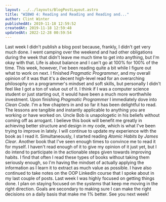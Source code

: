 ```yaml
---
layout: ../../layouts/BlogPostLayout.astro
title: "WIBWO 4: Reading and Reading and Reading and..."
author: Clint Winter
publishedAt: 2019-11-18 12:59:52
createdAt: 2019-11-18 12:59:48
updatedAt: 2022-12-28 00:59:54
---
```


Last week I didn't publish a blog post because, frankly, I didn't get very much done. I went camping over the weekend and had other obligations during the week that didn't leave me much time to get into anything, but I'm okay with that. Life is about balance and I can't go at 100% for 100% of the time. 
This week, however, I've been reading quite a bit while I figure out what to work on next. I finished *Pragmatic Programmer*, and my overall opinion of it was that it's a decent high-level read for an overarching philosophy on a programmer's mindset and soft skills, but personally I didn't feel like I got a ton of value out of it. I think if I was a computer science student or just starting out, it would have been a much more worthwhile investment.
Upon finishing *Pragmatic Programmer* I immediately dove into *Clean Code*. I'm a few chapters in and so far it has been delightful to read. The lessons are tangible and instantly applicable to anything you are working or have worked on. Uncle Bob is unapologetic in his beliefs without coming off as arrogant. I believe this book will benefit me greatly in achieving better structure and design in my code, which is what I've been trying to improve in lately. I will continue to update my experience with the book as I read it.
Simultaneously, I started reading *Atomic Habits by James Clear*. Another book that I've seen enough times to convince me to read it for myself. I haven't read enough of it to give my opinion of it just yet, but I do intend to participate in the actionable steps given towards improving habits. I find that often I read these types of books without taking them seriously enough, so I'm having the mindset of actually applying the information as I learn it to extract as much value as possible.
I have also continued to take notes on the OOP LinkedIn course that I spoke about in my last couple of posts.
Last week I was highly focused on getting things done. I plan on staying focused on the *systems* that keep me moving in the right direction. Goals are secondary to making sure I can make the right decisions on a daily basis that make me 1% better. 
See you next week!
